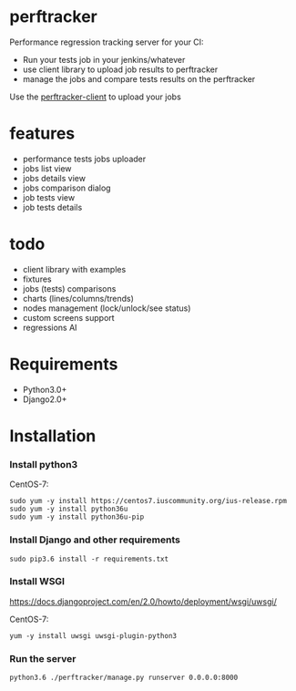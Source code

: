 # perftracker
Performance regression tracking server for your CI:
- Run your tests job in your jenkins/whatever
- use client library to upload job results to perftracker
- manage the jobs and compare tests results on the perftracker

Use the [perftracker-client](https://github.com/perfguru87/perftracker-client) to upload your jobs

# features
- performance tests jobs uploader
- jobs list view
- jobs details view
- jobs comparison dialog
- job tests view
- job tests details

# todo
- client library with examples
- fixtures
- jobs (tests) comparisons
- charts (lines/columns/trends)
- nodes management (lock/unlock/see status)
- custom screens support
- regressions AI

# Requirements

- Python3.0+
- Django2.0+

# Installation
### Install python3

CentOS-7:
```
sudo yum -y install https://centos7.iuscommunity.org/ius-release.rpm
sudo yum -y install python36u
sudo yum -y install python36u-pip
```

### Install Django and other requirements

```
sudo pip3.6 install -r requirements.txt
```

### Install WSGI

https://docs.djangoproject.com/en/2.0/howto/deployment/wsgi/uwsgi/

CentOS-7:
```
yum -y install uwsgi uwsgi-plugin-python3
```

### Run the server

```
python3.6 ./perftracker/manage.py runserver 0.0.0.0:8000
```
